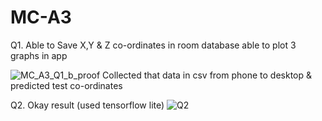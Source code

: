 # MC-A3

Q1. Able to Save X,Y & Z co-ordinates in room database
able to plot 3 graphs in app 

![MC_A3_Q1_b_proof](https://github.com/SahilMoreIIIT/MC-A3/assets/142232037/aabb1c38-c123-4492-9e06-9e7a04247675)
Collected that data in csv from phone to desktop & predicted test co-ordinates

Q2. Okay result (used tensorflow lite) ![Q2](https://github.com/SahilMoreIIIT/MC-A3/assets/142232037/9fe2f5d2-ae8d-4ca3-8315-ff1fa9b01308)
